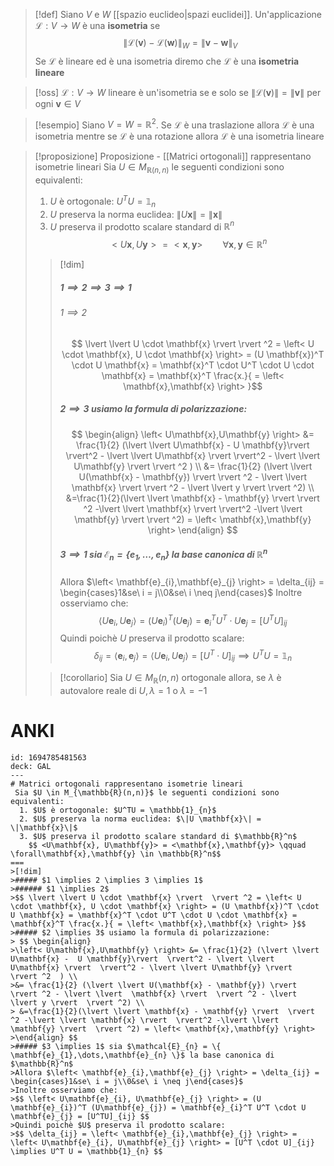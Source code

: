 >[!def]
>Siano $V$ e $W$ [[spazio euclideo|spazi euclidei]]. Un'applicazione $\mathcal{L} : V \to W$ è una **isometria** se $$\|\mathcal{L}(\mathbf{v})-\mathcal{L}(\mathbf{w})\|_{W} = \|\mathbf{v} - \mathbf{w}\|_{V}$$
>Se $\mathcal{L}$ è lineare ed è una isometria diremo che $\mathcal{L}$ è una **isometria lineare**

>[!oss]
>$\mathcal{L} : V \to W$ lineare è un'isometria se e solo se $\|\mathcal{L}(\mathbf{v})\| = \|\mathbf{v}\|$ per ogni $\mathbf{v} \in V$

>[!esempio]
>Siano $V = W = \mathbb{R}^2$. Se $\mathcal{L}$ è una traslazione allora $\mathcal{L}$ è una isometria mentre se $\mathcal{L}$ è una rotazione allora $\mathcal{L}$ è una isometria lineare


>[!proposizione] Proposizione - [[Matrici ortogonali]] rappresentano isometrie lineari
> Sia $U \in M_{\mathbb{R}(n,n)}$ le seguenti condizioni sono equivalenti:
>  1. $U$ è ortogonale: $U^TU = \mathbb{1}_{n}$
>  2. $U$ preserva la norma euclidea: $\|U \mathbf{x}\| = \|\mathbf{x}\|$
>  3. $U$ preserva il prodotto scalare standard di $\mathbb{R}^n$
>    $$ <U\mathbf{x}, U\mathbf{y}> = <\mathbf{x},\mathbf{y}> \qquad \forall\mathbf{x},\mathbf{y} \in \mathbb{R}^n$$
> 
>>[!dim]
>>##### $1 \implies 2 \implies 3 \implies 1$
>>###### $1 \implies 2$
>>$$ \lvert \lvert U \cdot \mathbf{x} \rvert  \rvert ^2 = \left< U \cdot \mathbf{x}, U \cdot \mathbf{x} \right> = (U \mathbf{x})^T \cdot U \mathbf{x} = \mathbf{x}^T \cdot U^T \cdot U \cdot \mathbf{x} = \mathbf{x}^T \frac{x.}{ = \left< \mathbf{x},\mathbf{x} \right> }$$
>>##### $2 \implies 3$ usiamo la formula di polarizzazione:
>> $$ \begin{align}
>>\left< U\mathbf{x},U\mathbf{y} \right> &= \frac{1}{2} (\lvert \lvert U\mathbf{x} -  U \mathbf{y}\rvert  \rvert^2 - \lvert \lvert  U\mathbf{x} \rvert  \rvert^2 - \lvert \lvert U\mathbf{y} \rvert  \rvert ^2  ) \\
>>&= \frac{1}{2} (\lvert \lvert U(\mathbf{x} - \mathbf{y}) \rvert  \rvert ^2 - \lvert \lvert  \mathbf{x} \rvert  \rvert ^2 - \lvert \lvert y \rvert  \rvert ^2) \\
> &=\frac{1}{2}(\lvert \lvert \mathbf{x} - \mathbf{y} \rvert  \rvert ^2 -\lvert \lvert \mathbf{x} \rvert  \rvert^2 -\lvert \lvert \mathbf{y} \rvert  \rvert ^2) = \left< \mathbf{x},\mathbf{y} \right> 
>>\end{align} $$
>>##### $3 \implies 1$ sia $\mathcal{E}_{n} = \{ \mathbf{e}_{1},\dots,\mathbf{e}_{n} \}$ la base canonica di $\mathbb{R}^n$
>>Allora $\left< \mathbf{e}_{i},\mathbf{e}_{j} \right> = \delta_{ij} = \begin{cases}1&se\ i = j\\0&se\ i \neq j\end{cases}$
>>Inoltre osserviamo che:
>>$$ \left< U\mathbf{e}_{i}, U\mathbf{e}_{j} \right> = (U \mathbf{e}_{i})^T (U\mathbf{e}_{j}) = \mathbf{e}_{i}^T U^T \cdot U \mathbf{e}_{j} = [U^TU]_{ij} $$
>>Quindi poichè $U$ preserva il prodotto scalare:
>>$$ \delta_{ij} = \left< \mathbf{e}_{i},\mathbf{e}_{j} \right> = \left< U\mathbf{e}_{i}, U\mathbf{e}_{j} \right> = [U^T \cdot U]_{ij} \implies U^T U = \mathbb{1}_{n} $$
>
>>[!corollario]
>>Sia $U \in M_{\mathbb{R}}(n,n)$ ortogonale allora, se $\lambda$ è autovalore reale di $U, \lambda =1$ o $\lambda = -1$


# ANKI

```anki
id: 1694785481563
deck: GAL
---
# Matrici ortogonali rappresentano isometrie lineari
 Sia $U \in M_{\mathbb{R}(n,n)}$ le seguenti condizioni sono equivalenti:
  1. $U$ è ortogonale: $U^TU = \mathbb{1}_{n}$
  2. $U$ preserva la norma euclidea: $\|U \mathbf{x}\| = \|\mathbf{x}\|$
  3. $U$ preserva il prodotto scalare standard di $\mathbb{R}^n$
    $$ <U\mathbf{x}, U\mathbf{y}> = <\mathbf{x},\mathbf{y}> \qquad \forall\mathbf{x},\mathbf{y} \in \mathbb{R}^n$$
===
>[!dim]
>##### $1 \implies 2 \implies 3 \implies 1$
>###### $1 \implies 2$
>$$ \lvert \lvert U \cdot \mathbf{x} \rvert  \rvert ^2 = \left< U \cdot \mathbf{x}, U \cdot \mathbf{x} \right> = (U \mathbf{x})^T \cdot U \mathbf{x} = \mathbf{x}^T \cdot U^T \cdot U \cdot \mathbf{x} = \mathbf{x}^T \frac{x.}{ = \left< \mathbf{x},\mathbf{x} \right> }$$
>##### $2 \implies 3$ usiamo la formula di polarizzazione:
> $$ \begin{align}
>\left< U\mathbf{x},U\mathbf{y} \right> &= \frac{1}{2} (\lvert \lvert U\mathbf{x} -  U \mathbf{y}\rvert  \rvert^2 - \lvert \lvert  U\mathbf{x} \rvert  \rvert^2 - \lvert \lvert U\mathbf{y} \rvert  \rvert ^2  ) \\
>&= \frac{1}{2} (\lvert \lvert U(\mathbf{x} - \mathbf{y}) \rvert  \rvert ^2 - \lvert \lvert  \mathbf{x} \rvert  \rvert ^2 - \lvert \lvert y \rvert  \rvert ^2) \\
> &=\frac{1}{2}(\lvert \lvert \mathbf{x} - \mathbf{y} \rvert  \rvert ^2 -\lvert \lvert \mathbf{x} \rvert  \rvert^2 -\lvert \lvert \mathbf{y} \rvert  \rvert ^2) = \left< \mathbf{x},\mathbf{y} \right> 
>\end{align} $$
>##### $3 \implies 1$ sia $\mathcal{E}_{n} = \{ \mathbf{e}_{1},\dots,\mathbf{e}_{n} \}$ la base canonica di $\mathbb{R}^n$
>Allora $\left< \mathbf{e}_{i},\mathbf{e}_{j} \right> = \delta_{ij} = \begin{cases}1&se\ i = j\\0&se\ i \neq j\end{cases}$
>Inoltre osserviamo che:
>$$ \left< U\mathbf{e}_{i}, U\mathbf{e}_{j} \right> = (U \mathbf{e}_{i})^T (U\mathbf{e}_{j}) = \mathbf{e}_{i}^T U^T \cdot U \mathbf{e}_{j} = [U^TU]_{ij} $$
>Quindi poichè $U$ preserva il prodotto scalare:
>$$ \delta_{ij} = \left< \mathbf{e}_{i},\mathbf{e}_{j} \right> = \left< U\mathbf{e}_{i}, U\mathbf{e}_{j} \right> = [U^T \cdot U]_{ij} \implies U^T U = \mathbb{1}_{n} $$

```
 